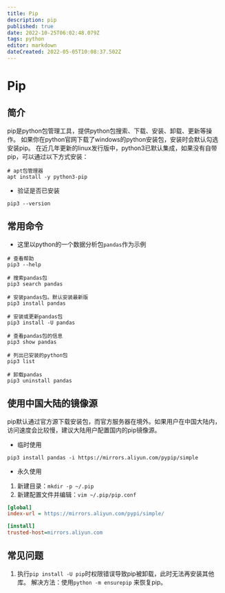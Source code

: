 ```yaml
---
title: Pip
description: pip
published: true
date: 2022-10-25T06:02:48.079Z
tags: python
editor: markdown
dateCreated: 2022-05-05T10:08:37.502Z
---
```


# Pip

## 简介

pip是python包管理工具，提供python包搜索、下载、安装、卸载、更新等操作。
如果你在python官网下载了windows的python安装包，安装时会默认勾选安装pip。
在近几年更新的linux发行版中，python3已默认集成，如果没有自带pip，可以通过以下方式安装：

```shell
# apt包管理器
apt install -y python3-pip
```

- 验证是否已安装

```shell
pip3 --version
```

## 常用命令

- 这里以python的一个数据分析包`pandas`作为示例

```shell
# 查看帮助
pip3 --help

# 搜索pandas包
pip3 search pandas

# 安装pandas包。默认安装最新版
pip3 install pandas

# 安装或更新pandas包
pip3 install -U pandas

# 查看pandas包的信息
pip3 show pandas

# 列出已安装的python包
pip3 list

# 卸载pandas
pip3 uninstall pandas
```

## 使用中国大陆的镜像源

pip默认通过官方源下载安装包，而官方服务器在境外。如果用户在中国大陆内，访问速度会比较慢，建议大陆用户配置国内的pip镜像源。

- 临时使用

```shell
pip3 install pandas -i https://mirrors.aliyun.com/pypip/simple
```

- 永久使用

1. 新建目录：`mkdir -p ~/.pip`
2. 新建配置文件并编辑：`vim ~/.pip/pip.conf`

```ini
[global]
index-url = https://mirrors.aliyun.com/pypi/simple/

[install]
trusted-host=mirrors.aliyun.com
```

## 常见问题
1. 执行`pip install -U pip`时权限错误导致pip被卸载，此时无法再安装其他库。
解决方法：使用`python -m ensurepip` 来恢复pip。

